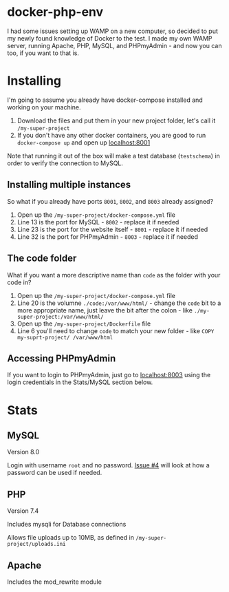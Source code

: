 # docker-php-env
I had some issues setting up WAMP on a new computer, so decided to put my newly found knowledge of Docker to the test. I made my own WAMP server, running Apache, PHP, MySQL, and PHPmyAdmin - and now you can too, if you want to that is.

# Installing
I'm going to assume you already have docker-compose installed and working on your machine.
1. Download the files and put them in your new project folder, let's call it `/my-super-project`
1. If you don't have any other docker containers, you are good to run `docker-compose up` and open up [localhost:8001](http://localhost:8001)

Note that running it out of the box will make a test database (`testschema`) in order to verify the connection to MySQL.

## Installing multiple instances
So what if you already have ports `8001`, `8002`, and `8003` already assigned?
1. Open up the `/my-super-project/docker-compose.yml` file
1. Line 13 is the port for MySQL - `8002` - replace it if needed
1. Line 23 is the port for the website itself - `8001` - replace it if needed
1. Line 32 is the port for PHPmyAdmin - `8003` - replace it if needed

## The code folder
What if you want a more descriptive name than `code` as the folder with your code in?
1. Open up the `/my-super-project/docker-compose.yml` file
1. Line 20 is the volumne `./code:/var/www/html/` - change the `code` bit to a more appropriate name, just leave the bit after the colon - like `./my-super-project:/var/www/html/`
1. Open up the `/my-super-project/Dockerfile` file
1. Line 6 you'll need to change `code` to match your new folder - like `COPY my-suprt-project/ /var/www/html`

## Accessing PHPmyAdmin
If you want to login to PHPmyAdmin, just go to [localhost:8003](http://localhost:8003) using the login credentials in the Stats/MySQL section below.

# Stats
## MySQL
Version 8.0

Login with username `root` and no password. [Issue #4](https://github.com/philipbkemp/docker-php-env/issues/4) will look at how a password can be used if needed.

## PHP
Version 7.4

Includes mysqli for Database connections

Allows file uploads up to 10MB, as defined in `/my-super-project/uploads.ini`

## Apache
Includes the mod_rewrite module
